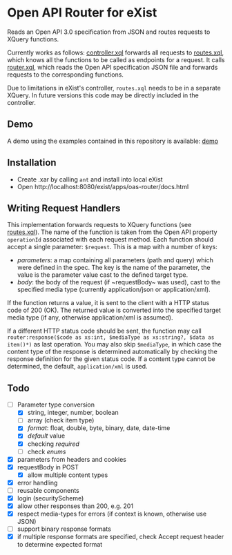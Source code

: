 # Open API Router for eXist

Reads an Open API 3.0 specification from JSON and routes requests to XQuery functions.

Currently works as follows: [controller.xql](controller.xql) forwards all requests to [routes.xql](routes.xql), which knows all the functions to be called as endpoints for a request. It calls [router.xql](content/router.xql), which reads the Open API specification JSON file and forwards requests to the corresponding functions.

Due to limitations in eXist's controller, `routes.xql` needs to be in a separate XQuery. In future versions this code may be directly included in the controller.

## Demo

A demo using the examples contained in this repository is available: [demo](https://teipublisher.com/exist/apps/oas-router/docs.html)

## Installation

* Create .xar by calling `ant` and install into local eXist
* Open http://localhost:8080/exist/apps/oas-router/docs.html

## Writing Request Handlers

This implementation forwards requests to XQuery functions (see [routes.xql](routes.xql)). The name of the function is taken from the Open API property `operationId` associated with each request method. Each function should accept a single parameter: `$request`. This is a map with a number of keys:

* _parameters_: a map containing all parameters (path and query) which were defined in the spec. The key is the name of the parameter, the value is the parameter value cast to the defined target type.
* _body_: the body of the request (if ~requestBody~ was used), cast to the specified media type (currently application/json or application/xml).

If the function returns a value, it is sent to the client with a HTTP status code of 200 (OK). The returned value is converted into the specified target media type (if any, otherwise 
application/xml is assumed).

If a different HTTP status code should be sent, the function may call `router:response($code as xs:int, $mediaType as xs:string?, $data as item()*)` as last operation. You may also skip `$mediaType`, in which case the content type of the response is determined automatically by checking the response definition for the given status code. If a content type cannot be determined, the default, `application/xml` is used.

## Todo

- [ ] Parameter type conversion
  - [X] string, integer, number, boolean
  - [ ] array (check item type)
  - [X] *format*: float, double, byte, binary, date, date-time
  - [X] *default* value
  - [X] checking *required*
  - [ ] check *enums*
- [X] parameters from headers and cookies
- [X] requestBody in POST
  - [X] allow multiple content types
- [X] error handling
- [ ] reusable components
- [X] login (securityScheme)
- [X] allow other responses than 200, e.g. 201
- [X] respect media-types for errors (if context is known, otherwise use JSON)
- [ ] support binary response formats
- [X] if multiple response formats are specified, check Accept request header to determine expected format
